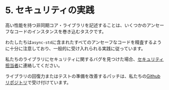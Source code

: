 # 5. セキュリティの実践

高い性能を持つ非同期コア・ライブラリを記述することは、いくつかのアンセーフなコードのインスタンスを巻き込むタスクです。

わたしたちは`async-std`に含まれたすべてのアンセーフなコードを精査するように十分に注意しており、一般的に受け入れられる実践に従っています。

私たちのライブラリにセキュリティに関するバグを見つけた場合、[セキュリティ担当者](https://book.async.rs/security/policy)に連絡してください。

ライブラリの回復力またはテストの準備を改善するパッチは、私たちの[Githubリポジトリ](https://github.com/async-rs)で受け付けています。
